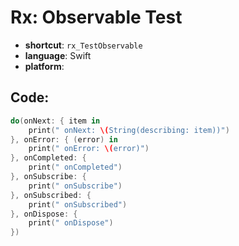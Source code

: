# Rx: Observable Test
- **shortcut**: `rx_TestObservable`
- **language**: Swift
- **platform**: 


## Code:
```swift
do(onNext: { item in
    print(" onNext: \(String(describing: item))")
}, onError: { (error) in
    print(" onError: \(error)")
}, onCompleted: {
    print(" onCompleted")
}, onSubscribe: {
    print(" onSubscribe")
}, onSubscribed: {
    print(" onSubscribed")
}, onDispose: {
    print(" onDispose")
})
```